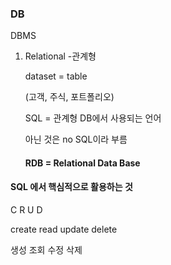 ### DB 

DBMS

1. Relational -관계형 

   dataset = table 

   (고객, 주식, 포트폴리오)

   SQL = 관계형 DB에서 사용되는 언어 

   아닌 것은 no SQL이라 부름 

   #### RDB = Relational Data Base 

   

#### SQL 에서 핵심적으로 활용하는 것 

C R U D 

create read update delete

생성  조회  수정 삭제

